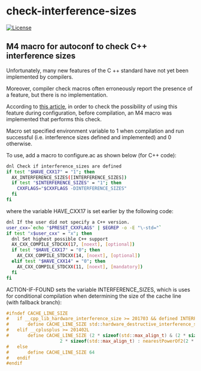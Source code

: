 # check-interference-sizes
[![License](https://img.shields.io/badge/License-GPL%20v2-blue.svg)](https://github.com/yvoinov/check-interference-sizes/blob/main/LICENSE)

## M4 macro for autoconf to check C++ interference sizes

Unfortunately, many new features of the C ++ standard have not yet been implemented by compilers.

Moreover, compiler check macros often erroneously report the presence of a feature, but there is no implementation.

According to [this article](https://stackoverflow.com/questions/67999444/no-member-named-hardware-constructive-interference-size-in-namespace-std), in order to check the possibility of using this feature during configuration, before compilation, an M4 macro was implemented that performs this check. 

Macro set specified environment variable to 1 when compilation and run successful (i.e. interference sizes defined and implemented) and 0 otherwise.

To use, add a macro to configure.ac as shown below (for C++ code):

```sh
dnl Check if interference_sizes are defined
if test "$HAVE_CXX17" = "1"; then
  AX_INTERFERENCE_SIZES([INTERFERENCE_SIZES])
  if test "$INTERFERENCE_SIZES" = "1"; then
    CXXFLAGS="$CXXFLAGS -DINTERFERENCE_SIZES"
  fi
fi
```
where the variable HAVE_CXX17 is set earlier by the following code:

```sh
dnl If the user did not specify a C++ version.
user_cxx=`echo "$PRESET_CXXFLAGS" | $EGREP -o -E "\-std="`
if test "x$user_cxx" = "x"; then
  dnl Set highest possible C++ support
  AX_CXX_COMPILE_STDCXX(17, [noext], [optional])
  if test "$HAVE_CXX17" = "0"; then
    AX_CXX_COMPILE_STDCXX(14, [noext], [optional])
  elif test "$HAVE_CXX14" = "0"; then
    AX_CXX_COMPILE_STDCXX(11, [noext], [mandatory])
  fi
fi
```

ACTION-IF-FOUND sets the variable INTERFERENCE_SIZES, which is uses for conditional compilation when determining the size of the cache line (with fallback branch):

```c
#ifndef CACHE_LINE_SIZE
#	if __cpp_lib_hardware_interference_size >= 201703 && defined INTERFERENCE_SIZES
#		define CACHE_LINE_SIZE std::hardware_destructive_interference_size
#	elif __cplusplus >= 201402L
#		define CACHE_LINE_SIZE (2 * sizeof(std::max_align_t) & (2 * sizeof(std::max_align_t) - 1)) == 0 ? \
					2 * sizeof(std::max_align_t) : nearestPowerOf2(2 * sizeof(std::max_align_t))
#	else
#		define CACHE_LINE_SIZE 64
#	endif
#endif
```

